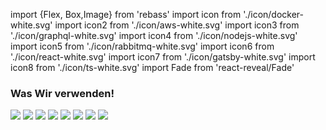 <!-- @format -->

import {Flex, Box,Image} from 'rebass'
import icon from './icon/docker-white.svg'
import icon2 from './icon/aws-white.svg'
import icon3 from './icon/graphql-white.svg'
import icon4 from './icon/nodejs-white.svg'
import icon5 from './icon/rabbitmq-white.svg'
import icon6 from './icon/react-white.svg'
import icon7 from './icon/gatsby-white.svg'
import icon8 from './icon/ts-white.svg'
import Fade from 'react-reveal/Fade'

### Was Wir verwenden!

<Flex flex-direction="column" alignItems="center" justifyContent="center" flexWrap="wrap">
<Box>
    <Fade delay={200}>
    <Image width={[80,100,120]} src={icon} />
    </Fade>
    <Fade delay={500} >
    <Image width={[80,100,120]} src={icon2} />
    </Fade>
</Box>
<Box>
    <Fade delay={800} >
    <Image width={[80,100,120]} src={icon3} />
    </Fade>
    <Fade delay={1100} >
    <Image width={[80,100,120]} src={icon4} />
    </Fade>
    </Box>
<Box>
    <Fade delay={1400} >
    <Image width={[80,100,120]} src={icon5} />
    </Fade>
    <Fade delay={1700} >
    <Image width={[80,100,120]} src={icon6} />
    </Fade>
    </Box>
<Box>
    <Fade delay={2000} >
    <Image width={[80,100,120]} src={icon7} />
    </Fade>
    <Fade delay={2300} >
    <Image width={[80,100,120]} src={icon8} />
    </Fade>
</Box>
</Flex>
